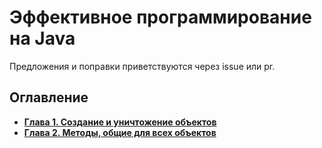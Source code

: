# Эффективное программирование на Java
Предложения и поправки приветствуются через issue или pr.

## Оглавление
- **[Глава 1. Создание и уничтожение объектов](chapter1/creating-and-destroying-objects.md)**
- **[Глава 2. Методы, общие для всех объектов](chapter2/methods-common-to-all-objects.md)**

